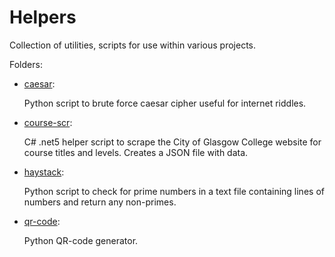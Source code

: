 # Helpers
Collection of utilities, scripts for use within various projects.

Folders:

- [caesar](https://github.com/PavKmiec/Helpers/tree/main/caesar): 
  
  Python script to brute force caesar cipher
  useful for internet riddles.
  
- [course-scr](https://github.com/PavKmiec/Helpers/tree/main/course-scr):
  
  C# .net5 helper script to scrape the City of Glasgow College website for course titles and levels.
  Creates a JSON file with data.
  
- [haystack](https://github.com/PavKmiec/Helpers/tree/main/haystack):
  
  Python script to check for prime numbers in a text file containing lines of numbers and return any non-primes.

- [qr-code](https://github.com/PavKmiec/Helpers/tree/main/qr-code):

  Python QR-code generator.
  

